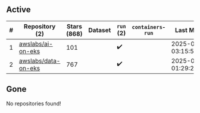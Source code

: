## Active
| # | Repository (2) | Stars (868) | Dataset | `run` (2) | `containers-run` | Last Modified |
| --- | --- | --- | --- | --- | --- | --- |
| 1 | [awslabs/ai-on-eks](https://github.com/awslabs/ai-on-eks) | 101 |  | :heavy_check_mark: |  | 2025-07-18 03:15:55+00:00 |
| 2 | [awslabs/data-on-eks](https://github.com/awslabs/data-on-eks) | 767 |  | :heavy_check_mark: |  | 2025-07-10 01:29:22+00:00 |

## Gone
No repositories found!
